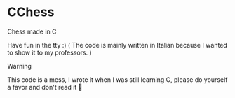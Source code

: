 # CChess
Chess made in C

Have fun in the tty :)
( The code is mainly written in Italian because I wanted to show it to my professors. )

> [!WARNING]
> This code is a mess, I wrote it when I was still learning C, please do yourself a favor and don't read it 🙏
